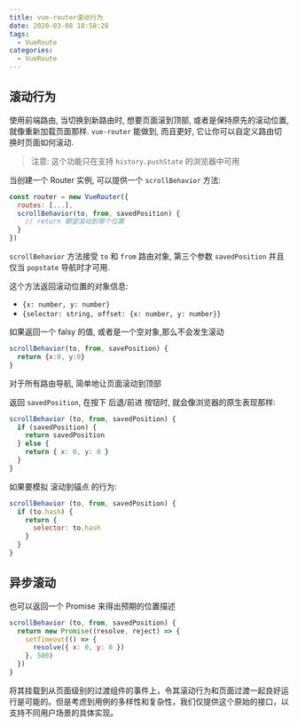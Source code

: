 ```yaml
---
title: vue-router滚动行为
date: 2020-03-08 18:50:28
tags:
  - VueRoute
categories:
  - VueRoute
---
```


## 滚动行为

使用前端路由, 当切换到新路由时, 想要页面滚到顶部, 或者是保持原先的滚动位置, 就像重新加载页面那样. `vue-router` 能做到, 而且更好, 它让你可以自定义路由切换时页面如何滚动.

> 注意: 这个功能只在支持 `history.pushState` 的浏览器中可用

当创建一个 Router 实例, 可以提供一个 `scrollBehavior` 方法:

```js
const router = new VueRouter({
  routes: [...],
  scrollBehavior(to, from, savedPosition) {
    // return 期望滚动到哪个位置
  }
})
```

`scrollBehavior` 方法接受 `to` 和 `from` 路由对象, 第三个参数 `savedPosition` 并且仅当 `popstate` 导航时才可用.

这个方法返回滚动位置的对象信息:

- `{x: number, y: number}`
- `{selector: string, offset: {x: number, y: number}}`

如果返回一个 falsy 的值, 或者是一个空对象,那么不会发生滚动

```js
scrollBehavior(to, from, savePosition) {
  return {x:0, y:0}
}

```

对于所有路由导航, 简单地让页面滚动到顶部

返回 `savedPosition`, 在按下 后退/前进 按钮时, 就会像浏览器的原生表现那样:

```js
scrollBehavior (to, from, savedPosition) {
  if (savedPosition) {
    return savedPosition
  } else {
    return { x: 0, y: 0 }
  }
}
```

如果要模拟 滚动到锚点 的行为:

```js
scrollBehavior (to, from, savedPosition) {
  if (to.hash) {
    return {
      selector: to.hash
    }
  }
}
```

## 异步滚动

也可以返回一个 Promise 来得出预期的位置描述

```js
scrollBehavior (to, from, savedPosition) {
  return new Promise((resolve, reject) => {
    setTimeout(() => {
      resolve({ x: 0, y: 0 })
    }, 500)
  })
}
```

将其挂载到从页面级别的过渡组件的事件上，令其滚动行为和页面过渡一起良好运行是可能的。但是考虑到用例的多样性和复杂性，我们仅提供这个原始的接口，以支持不同用户场景的具体实现。
